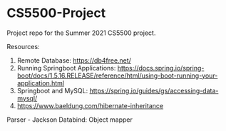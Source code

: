 # CS5500-Project
Project repo for the Summer 2021 CS5500 project.

Resources:
1) Remote Database: https://db4free.net/
2) Running Springboot Applications: https://docs.spring.io/spring-boot/docs/1.5.16.RELEASE/reference/html/using-boot-running-your-application.html
3) Springboot and MySQL: https://spring.io/guides/gs/accessing-data-mysql/
4) https://www.baeldung.com/hibernate-inheritance

Parser - Jackson Databind: Object mapper
